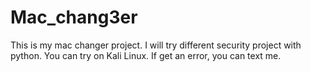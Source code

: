 # Mac_chang3er
This is my mac changer project. 
I will try different security project with python. 
You can try on Kali Linux. If get an error, you can text me.
